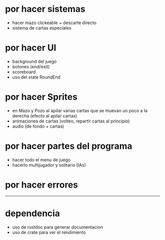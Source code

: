 # por hacer sistemas
- hacer mazo clickeable + descarte directo
- sistema de cartas especiales

# por hacer UI
- background del juego
- botones (end/exit)
- scoreboard
- uso del state RoundEnd

# por hacer Sprites
- en Mazo y Pozo al apilar varias cartas que se muevan un poco a la derecha (efecto al apilar cartas)
- animaciones de cartas (volteo, repartir cartas al principio)
- audio (de fondo + cartas)

# por hacer partes del programa
- hacer todo el menu de juego
- hacerlo multijugador y solitario (IAs)

# por hacer errores
---

# dependencia
- uso de rustdoc para generar documentacion
- uso de crate para ver el rendimiento